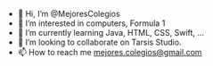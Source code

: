 - 👋 Hi, I’m @MejoresColegios
- 👀 I’m interested in computers, Formula 1
- 🌱 I’m currently learning Java, HTML, CSS, Swift, ...
- 💞️ I’m looking to collaborate on Tarsis Studio.
- 📫 How to reach me mejores.colegios@gmail.com

<!---
MejoresColegios/MejoresColegios is a ✨ special ✨ repository because its `README.md` (this file) appears on your GitHub profile.
You can click the Preview link to take a look at your changes.
--->
